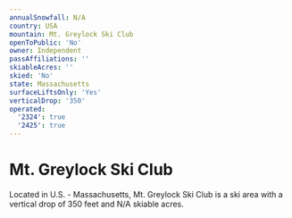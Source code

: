```yaml
---
annualSnowfall: N/A
country: USA
mountain: Mt. Greylock Ski Club
openToPublic: 'No'
owner: Independent
passAffiliations: ''
skiableAcres: ''
skied: 'No'
state: Massachusetts
surfaceLiftsOnly: 'Yes'
verticalDrop: '350'
operated:
  '2324': true
  '2425': true
---
```



# Mt. Greylock Ski Club

Located in U.S. - Massachusetts, Mt. Greylock Ski Club is a ski area with a vertical drop of 350 feet and N/A skiable acres.
